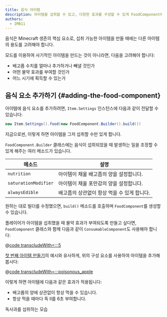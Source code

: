 ```yaml
---
title: 음식 아이템
description: 아이템을 섭취할 수 있고, 다양한 효과를 구성할 수 있게 FoodComponent에 추가하는 방법을 알아보세요.
authors:
  - IMB11
---
```


음식은 Minecraft 생존의 핵심 요소로, 섭취 가능한 아이템을 만들 때에는 다른 아이템의 용도를 고려해야 합니다.

모드를 이용하여 사기적인 아이템을 만드는 것이 아니라면, 다음을 고려해야 합니다:

- 배고픔 수치를 얼마나 추가하거나 빼낼 것인가
- 어떤 물약 효과를 부여할 것인가
- 어느 시기에 획득할 수 있는가

## 음식 요소 추가하기 {#adding-the-food-component}

아이템에 음식 요소를 추가하려면, `Item.Settings` 인스턴스에 다음과 같이 전달할 수 있습니다:

```java
new Item.Settings().food(new FoodComponent.Builder().build())
```

지금으로썬, 이렇게 하면 아이템을 그저 섭취할 수만 있게 합니다.

`FoodComponent.Builder` 클래스에는 음식이 섭취되었을 때 발생하는 일을 조정할 수 있게 해주는 여러 메소드가 있습니다.

| 메소드                  | 설명                                        |
| -------------------- | ----------------------------------------- |
| `nutrition`          | 아이템이 채울 배고픔의 양을 설정합니다.    |
| `saturationModifier` | 아이템이 채울 포만감의 양을 설정합니다.    |
| `alwaysEdible`       | 배고픔의 상관없이 항상 먹을 수 있게 합니다. |

원하는 대로 빌더를 수정했으면, `build()` 메소드를 호출하며 `FoodComponent`를 생성할 수 있습니다.

플레이어가 아이템을 섭취했을 때 물약 효과가 부여되도록 만들고 싶다면, `FoodComponent` 클래스와 함께 다음과 같이 `ConsumableComponent`도 사용해야 합니다:

@[code transcludeWith=:::5](@/reference/latest/src/main/java/com/example/docs/item/ModItems.java)

[첫 번째 아이템 만들기](./first-item)의 예시와 유사하게, 위의 구성 요소를 사용하여 아이템을 추가해 봅시다:

@[code transcludeWith=:::poisonous_apple](@/reference/latest/src/main/java/com/example/docs/item/ModItems.java)

이렇게 하면 아이템에 다음과 같은 효과가 적용됩니다:

- 배고픔의 양에 상관없이 항상 먹을 수 있습니다.
- 항상 먹을 때마다 독 II를 6초 부여합니다.

<VideoPlayer src="/assets/develop/items/food_0.webm">독사과를 섭취하는 모습</VideoPlayer>
